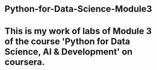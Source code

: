 # Python-for-Data-Science-Module3
# This is my work of labs of Module 3 of the course 'Python for Data Science, AI & Development' on coursera.

